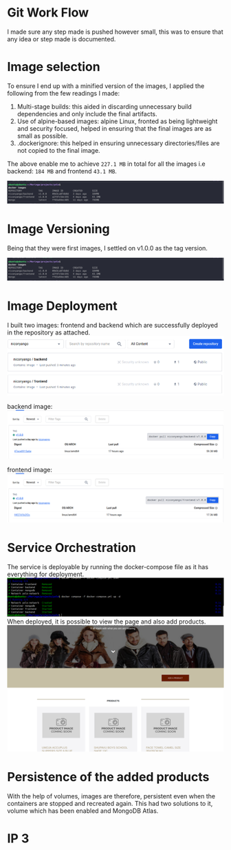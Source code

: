 # Git Work Flow

I made sure any step made is pushed however small, this was to ensure that any idea or step made is documented.

# Image selection

To ensure I end up with a minified version of the images, I applied the following from the few readings I made:

1. Multi-stage builds: this aided in discarding unnecessary build dependencies and only include the final artifacts.
2. Use of alpine-based images: alpine Linux, fronted as being lightweight and security focused, helped in ensuring that the final images are as small as possible.
3. .dockerignore: this helped in ensuring unnecessary directories/files are not copied to the final image.

The above enable me to achieve `227.1 MB` in total for all the images i.e backend: `184 MB` and frontend `43.1 MB`.

![alt text](<Screenshot from 2024-05-08 20-00-21.png>)

# Image Versioning

Being that they were first images, I settled on v1.0.0 as the tag version.

![alt text](<Screenshot from 2024-05-08 20-00-21-1.png>)

# Image Deployment

I built two images: frontend and backend which are successfully deployed in the repository as attached.
![alt text](<Screenshot from 2024-05-05 00-32-00.png>)

backend image:
![alt text](<Screenshot from 2024-05-05 22-08-30.png>)

frontend image:
![alt text](<Screenshot from 2024-05-05 22-07-55.png>)

# Service Orchestration

The service is deployable by running the docker-compose file as it has everything for deployment.
![alt text](<Screenshot from 2024-05-05 22-11-04.png>)
When deployed, it is possible to view the page and also add products.
![alt text](<Screenshot from 2024-05-05 00-36-47.png>)

# Persistence of the added products

With the help of volumes, images are therefore, persistent even when the containers are stopped and recreated again. This had two solutions to it, volume which has been enabled and MongoDB Atlas.

# IP 3
